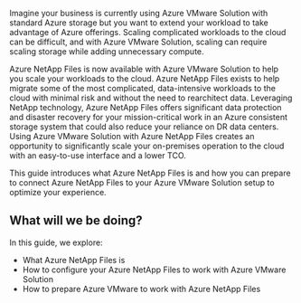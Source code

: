 Imagine your business is currently using Azure VMware Solution with standard Azure storage but you want to extend your workload to take advantage of Azure offerings. Scaling complicated workloads to the cloud can be difficult, and with Azure VMware Solution, scaling can require scaling storage while adding unnecessary compute.

Azure NetApp Files is now available with Azure VMware Solution to help you scale your workloads to the cloud. Azure NetApp Files exists to help migrate some of the most complicated, data-intensive workloads to the cloud with minimal risk and without the need to rearchitect data. Leveraging NetApp technology, Azure NetApp Files offers significant data protection and disaster recovery for your mission-critical work in an Azure consistent storage system that could also reduce your reliance on DR data centers. Using Azure VMware Solution with Azure NetApp Files creates an opportunity to significantly scale your on-premises operation to the cloud with an easy-to-use interface and a lower TCO. 

This guide introduces what Azure NetApp Files is and how you can prepare to connect Azure NetApp Files to your Azure VMware Solution setup to optimize your experience.

## What will we be doing? 

In this guide, we explore:

- What Azure NetApp Files is
- How to configure your Azure NetApp Files to work with Azure VMware Solution
- How to prepare Azure VMware to work with Azure NetApp Files
